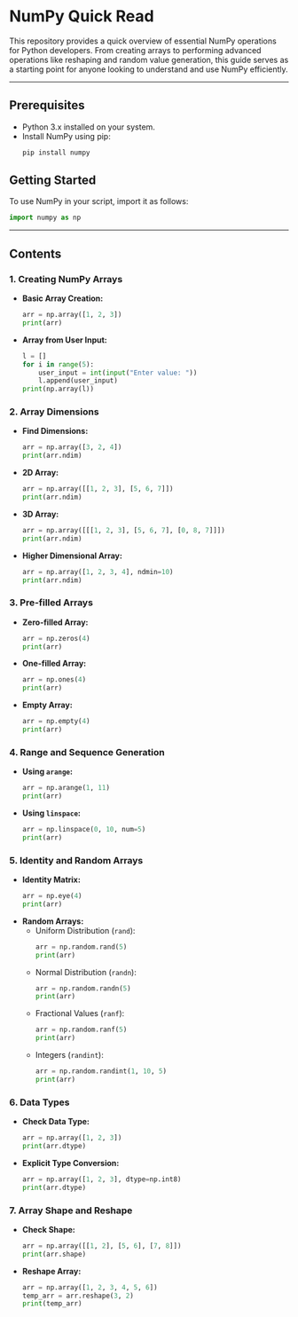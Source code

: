 # NumPy Quick Read

This repository provides a quick overview of essential NumPy operations for Python developers. From creating arrays to performing advanced operations like reshaping and random value generation, this guide serves as a starting point for anyone looking to understand and use NumPy efficiently.

---

## Prerequisites

- Python 3.x installed on your system.
- Install NumPy using pip:
  ```bash
  pip install numpy
  ```

## Getting Started

To use NumPy in your script, import it as follows:
```python
import numpy as np
```

---

## Contents

### 1. **Creating NumPy Arrays**
- **Basic Array Creation:**
  ```python
  arr = np.array([1, 2, 3])
  print(arr)
  ```
- **Array from User Input:**
  ```python
  l = []
  for i in range(5):
      user_input = int(input("Enter value: "))
      l.append(user_input)
  print(np.array(l))
  ```

### 2. **Array Dimensions**
- **Find Dimensions:**
  ```python
  arr = np.array([3, 2, 4])
  print(arr.ndim)
  ```
- **2D Array:**
  ```python
  arr = np.array([[1, 2, 3], [5, 6, 7]])
  print(arr.ndim)
  ```
- **3D Array:**
  ```python
  arr = np.array([[[1, 2, 3], [5, 6, 7], [0, 8, 7]]])
  print(arr.ndim)
  ```
- **Higher Dimensional Array:**
  ```python
  arr = np.array([1, 2, 3, 4], ndmin=10)
  print(arr.ndim)
  ```

### 3. **Pre-filled Arrays**
- **Zero-filled Array:**
  ```python
  arr = np.zeros(4)
  print(arr)
  ```
- **One-filled Array:**
  ```python
  arr = np.ones(4)
  print(arr)
  ```
- **Empty Array:**
  ```python
  arr = np.empty(4)
  print(arr)
  ```

### 4. **Range and Sequence Generation**
- **Using `arange`:**
  ```python
  arr = np.arange(1, 11)
  print(arr)
  ```
- **Using `linspace`:**
  ```python
  arr = np.linspace(0, 10, num=5)
  print(arr)
  ```

### 5. **Identity and Random Arrays**
- **Identity Matrix:**
  ```python
  arr = np.eye(4)
  print(arr)
  ```
- **Random Arrays:**
  - Uniform Distribution (`rand`):
    ```python
    arr = np.random.rand(5)
    print(arr)
    ```
  - Normal Distribution (`randn`):
    ```python
    arr = np.random.randn(5)
    print(arr)
    ```
  - Fractional Values (`ranf`):
    ```python
    arr = np.random.ranf(5)
    print(arr)
    ```
  - Integers (`randint`):
    ```python
    arr = np.random.randint(1, 10, 5)
    print(arr)
    ```

### 6. **Data Types**
- **Check Data Type:**
  ```python
  arr = np.array([1, 2, 3])
  print(arr.dtype)
  ```
- **Explicit Type Conversion:**
  ```python
  arr = np.array([1, 2, 3], dtype=np.int8)
  print(arr.dtype)
  ```

### 7. **Array Shape and Reshape**
- **Check Shape:**
  ```python
  arr = np.array([[1, 2], [5, 6], [7, 8]])
  print(arr.shape)
  ```
- **Reshape Array:**
  ```python
  arr = np.array([1, 2, 3, 4, 5, 6])
  temp_arr = arr.reshape(3, 2)
  print(temp_arr)
  ```



